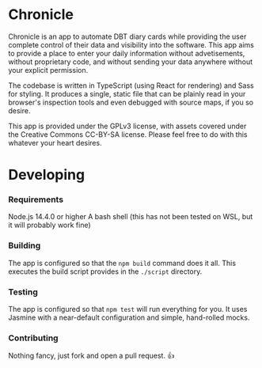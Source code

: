 # Chronicle

Chronicle is an app to automate DBT diary cards while providing the user complete control of their data and visibility into the software. This app aims to provide a place to enter your daily information without advetisements, without proprietary code, and without sending your data anywhere without your explicit permission.

The codebase is written in TypeScript (using React for rendering) and Sass for styling. It produces a single, static file that can be plainly read in your browser's inspection tools and even debugged with source maps, if you so desire.

This app is provided under the GPLv3 license, with assets covered under the Creative Commons CC-BY-SA license. Please feel free to do with this whatever your heart desires.

# Developing

### Requirements

Node.js 14.4.0 or higher
A bash shell (this has not been tested on WSL, but it will probably work fine)

### Building

The app is configured so that the `npm build` command does it all. This executes the build script provides in the `./script` directory.

### Testing

The app is configured so that `npm test` will run everything for you. It uses Jasmine with a near-default configuration and simple, hand-rolled mocks.

### Contributing

Nothing fancy, just fork and open a pull request. :+1: